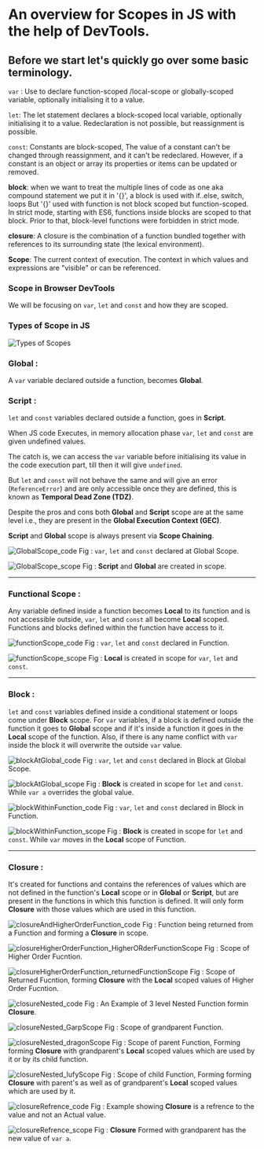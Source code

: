 # An overview for Scopes in JS with the help of DevTools.

## Before we start let's quickly go over some basic terminology.

`var` : Use to declare function-scoped /local-scope or globally-scoped variable, optionally initialising it to a value.

`let`: The let statement declares a block-scoped local variable, optionally initialising it to a value.
Redeclaration is not possible, but reassignment is possible.

`const`: Constants are block-scoped, The value of a constant can't be changed through reassignment, and it can't be redeclared.
However, if a constant is an object or array its properties or items can be updated or removed.

**block**: when we want to treat the multiple lines of code as one aka compound statement we put it in '{}', a block is used with if..else, switch, loops But '{}' used with function is not block scoped but function-scoped.
In strict mode, starting with ES6, functions inside blocks are scoped to that block. Prior to that, block-level functions were forbidden in strict mode.

**closure**: A closure is the combination of a function bundled together with references to its surrounding state (the lexical environment).

**Scope**: The current context of execution. The context in which values and expressions are "visible" or can be referenced.

### Scope in Browser DevTools

We will be focusing on `var`, `let` and `const` and how they are scoped.

### Types of Scope in JS

![Types of Scopes](https://dev-to-uploads.s3.amazonaws.com/uploads/articles/z9sh7rt5xiz4xe9bvszu.png)

### Global :

A `var` variable declared outside a function, becomes **Global**.

### Script :

`let` and `const` variables declared outside a function, goes in **Script**.

When JS code Executes, in memory allocation phase `var`, `let` and `const` are given undefined values.

The catch is, we can access the `var` variable before initialising its value in the code execution part, till then it will give `undefined`.

But `let` and `const` will not behave the same and will give an error (`ReferenceError`) and are only accessible once they are defined, this is known as **Temporal Dead Zone (TDZ)**.

Despite the pros and cons both **Global** and **Script** scope are at the same level i.e., they are present in the **Global Execution Context (GEC)**.

**Script** and **Global** scope is always present via **Scope Chaining**.

![GlobalScope_code](https://dev-to-uploads.s3.amazonaws.com/uploads/articles/slyo5pc2ablddcok7coq.png)
Fig : `var`, `let` and `const` declared at Global Scope.

![GlobalScope_scope](https://dev-to-uploads.s3.amazonaws.com/uploads/articles/x947zfe28naxdiodfqa0.png)
Fig : **Script** and **Global** are created in scope.

---

### Functional Scope :

Any variable defined inside a function becomes **Local** to its function and is not accessible outside, `var`, `let` and `const` all become **Local** scoped.
Functions and blocks defined within the function have access to it.

![functionScope_code](https://dev-to-uploads.s3.amazonaws.com/uploads/articles/k4pf75gzskmo51vdbeln.png)
Fig : `var`, `let` and `const` declared in Function.

![functionScope_scope](https://dev-to-uploads.s3.amazonaws.com/uploads/articles/zbse0hrxdjkug0spwa8p.png)
Fig : **Local** is created in scope for `var`, `let` and `const`.

---

### Block :

`let` and `const` variables defined inside a conditional statement or loops come under **Block** scope. For `var` variables, if a block is defined outside the function
it goes to **Global** scope and if it's inside a function it goes in the **Local** scope of the function. Also, if there is any name conflict with `var` inside the block it will overwrite the outside `var` value.

![blockAtGlobal_code](https://dev-to-uploads.s3.amazonaws.com/uploads/articles/4izsvvmed1bh1hvs4p7d.png)
Fig : `var`, `let` and `const` declared in Block at Global Scope.

![blockAtGlobal_scope](https://dev-to-uploads.s3.amazonaws.com/uploads/articles/7sjizbhllm9nlun6lo6t.png)
Fig : **Block** is created in scope for `let` and `const`. While `var a` overrides the global value.

![blockWithinFunction_code](https://dev-to-uploads.s3.amazonaws.com/uploads/articles/n8et749c88fqz2b30u8p.png)
Fig : `var`, `let` and `const` declared in Block in Function.

![blockWithinFunction_scope](https://dev-to-uploads.s3.amazonaws.com/uploads/articles/s19m5ehr0otb89xpdtd1.png)
Fig : **Block** is created in scope for `let` and `const`. While `var` moves in the **Local** scope of Function.

---

### Closure :

It's created for functions and contains the references of values
which are not defined in the function's **Local** scope or in **Global** or **Script**, but are present in the functions in which this function is defined.
It will only form **Closure** with those values which are used in this function.

![closureAndHigherOrderFunction_code](https://dev-to-uploads.s3.amazonaws.com/uploads/articles/0e0b168us76qoxfmi3df.png)
Fig : Function being returned from a Function and forming a **Closure** in scope.

![closureHigherOrderFunction_HigherORderFunctionScope](https://dev-to-uploads.s3.amazonaws.com/uploads/articles/mnbwsi4podzea11afvym.png)
Fig : Scope of Higher Order Fucntion.

![closureHigherOrderFunction_returnedFunctionScope](https://dev-to-uploads.s3.amazonaws.com/uploads/articles/d0p3953mzt6p9em33bst.png)
Fig : Scope of Returned Fucntion, forming **Closure** with the **Local** scoped values of Higher Order Fucntion.

![closureNested_code](https://dev-to-uploads.s3.amazonaws.com/uploads/articles/2mlnujrywgayskhzjhsu.png)
Fig : An Example of 3 level Nested Function formin **Closure**.

![closureNested_GarpScope](https://dev-to-uploads.s3.amazonaws.com/uploads/articles/tzlw0y48poro375x7yjl.png)
Fig : Scope of grandparent Function.

![closureNested_dragonScope](https://dev-to-uploads.s3.amazonaws.com/uploads/articles/npy22dh76edxtejxco88.png)
Fig : Scope of parent Function, Forming forming **Closure** with grandparent's **Local** scoped values which are used by it or by its child function.

![closureNested_lufyScope](https://dev-to-uploads.s3.amazonaws.com/uploads/articles/rt1s38wubnqdmpfc456r.png)
Fig : Scope of child Function, Forming forming **Closure** with parent's as well as of grandparent's **Local** scoped values which are used by it.

![closureRefrence_code](https://dev-to-uploads.s3.amazonaws.com/uploads/articles/ivnmbq3xyqqvhir0tip9.png)
Fig : Example showing **Closure** is a refrence to the value and not an Actual value.

![closureRefrence_scope](https://dev-to-uploads.s3.amazonaws.com/uploads/articles/31ph7seiwl9q3u0g9c00.png)
Fig : **Closure** Formed with grandparent has the new value of `var a`.
